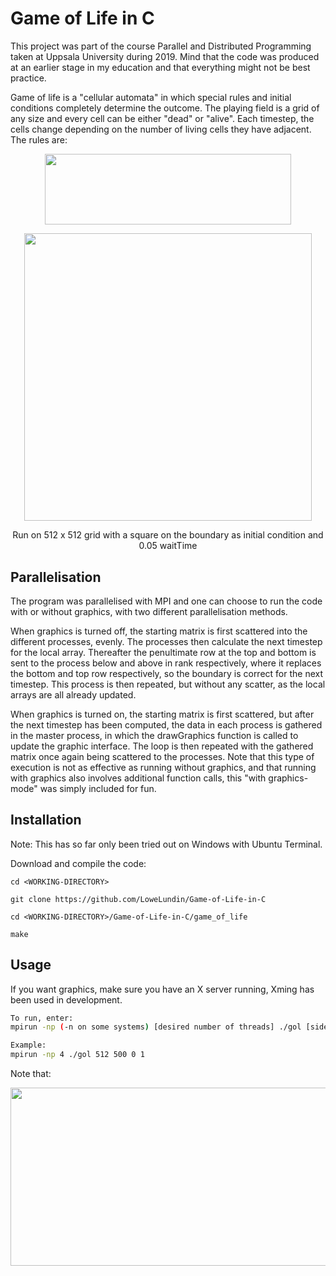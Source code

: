 # Game of Life in C

This project was part of the course Parallel and Distributed Programming taken at Uppsala University during 2019. Mind that the code was produced at an earlier stage in my education and that everything might not be best practice.

Game of life is a "cellular automata" in which special rules and initial conditions completely determine the outcome. The playing field is a grid of any size and every cell can be either "dead" or "alive". Each timestep, the cells change depending on the number of living cells they have adjacent. The rules are: 
<p align="center"><img src="/tex/2652a4cbf53e98daa4bc6264cec685a2.svg?invert_in_darkmode&sanitize=true" align=middle width=394.47589335pt height=113.24201624999999pt/></p>

<p align="center">
  <img width="460" height="460" src=game_of_life.gif>

</p>
<p align="center">Run on 512 x 512 grid with a square on the boundary as initial condition and 0.05 waitTime </p>


## Parallelisation

The program was parallelised with MPI and one can choose to run the code with or without graphics, with two different parallelisation methods.

When graphics is turned off, the starting matrix is first scattered into the different processes, evenly. The processes then calculate the next timestep for the local array. Thereafter the penultimate row at the top and bottom is sent to the process below and above in rank respectively, where it replaces the bottom and top row respectively, so the boundary is correct for the next timestep. This process is then repeated, but without any scatter, as the local arrays are all already updated. 

When graphics is turned on, the starting matrix is first scattered, but after the next timestep has been computed, the data in each process is gathered in the master process, in which the drawGraphics function is called to update the graphic interface. The loop is then repeated with the gathered matrix once again being scattered to the processes. Note that this type of execution is not as effective as running without graphics, and that running with graphics also involves additional function calls, this "with graphics-mode" was simply included for fun.

## Installation

Note: This has so far only been tried out on Windows with Ubuntu Terminal.

Download and compile the code:
```
cd <WORKING-DIRECTORY>
 
git clone https://github.com/LoweLundin/Game-of-Life-in-C

cd <WORKING-DIRECTORY>/Game-of-Life-in-C/game_of_life

make
```

## Usage

If you want graphics, make sure you have an X server running, Xming has been used in development.
```bash
To run, enter: 
mpirun -np (-n on some systems) [desired number of threads] ./gol [side length of grid] [number of timesteps] [waitTime (typically 0)] [boolean graphics on/off]

Example: 
mpirun -np 4 ./gol 512 500 0 1
```

Note that:
<p align="center"><img src="/tex/fbc140709d82202f7635d83c57b2c642.svg?invert_in_darkmode&sanitize=true" align=middle width=675.8451941999999pt height=285.114159pt/></p>



